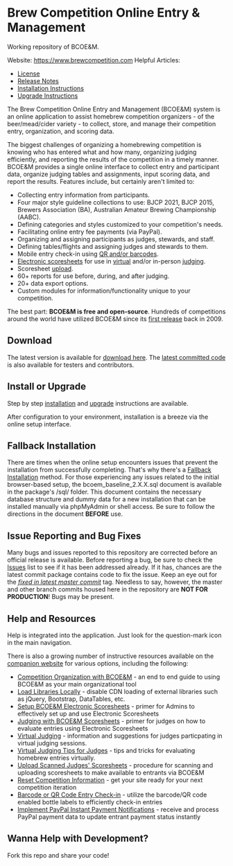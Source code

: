 # Brew Competition Online Entry & Management

Working repository of BCOE&M.

Website: https://www.brewcompetition.com
Helpful Articles:
 - [License](https://brewcompetition.com/license)
 - [Release Notes](https://www.brewcompetition.com/release-notes)
 - [Installation Instructions](https://www.brewcompetition.com/install-instructions)
 - [Upgrade Instructions](https://www.brewcompetition.com/upgrade-instructions)

The Brew Competition Online Entry and Management (BCOE&M) system is an online application to assist homebrew competition organizers - of the beer/mead/cider variety - to collect, store, and manage their competition entry, organization, and scoring data.

The biggest challenges of organizing a homebrewing competition is knowing who has entered what and how many, organizing judging efficiently, and reporting the results of the competition in a timely manner. BCOE&M provides a single online interface to collect entry and participant data, organize judging tables and assignments, input scoring data, and report the results. Features include, but certainly aren't limited to:
- Collecting entry information from participants.
- Four major style guideline collections to use: BJCP 2021, BJCP 2015, Brewers Association (BA), Australian Amateur Brewing Championship (AABC).
- Defining categories and styles customized to your competition's needs.
- Facilitating online entry fee payments (via PayPal).
- Organizing and assigning participants as judges, stewards, and staff.
- Defining tables/flights and assigning judges and stewards to them.
- Mobile entry check-in using [QR and/or barcodes](https://brewcompetition.com/barcode-check-in).
- [Electronic scoresheets](https://brewcompetition.com/setup-electronic-scoresheets) for use in [virtual](https://brewcompetition.com/virtual-judging) and/or in-person [judging](https://brewcompetition.com/judging-with-electronic-scoresheets).
- Scoresheet [upload](https://brewcompetition.com/upload-scoresheets).
- 60+ reports for use before, during, and after judging.
- 20+ data export options.
- Custom modules for information/functionality unique to your competition.

The best part: **BCOE&M is free and open-source**. Hundreds of competitions around the world have utilized BCOE&M since its [first release](https://brewcompetition.com/change-log) back in 2009.

## Download
The latest version is available for [download here](https://github.com/geoffhumphrey/brewcompetitiononlineentry/releases). The [latest committed code](https://github.com/geoffhumphrey/brewcompetitiononlineentry/archive/master.zip) is also available for testers and contributors.

## Install or Upgrade
Step by step [installation](https://www.brewcompetition.com/install-instructions) and [upgrade](https://www.brewcompetition.com/upgrade-instructions) instructions are available.

After configuration to your environment, installation is a breeze via the online setup interface.

## Fallback Installation
There are times when the online setup encounters issues that prevent the installation from successfully completing. That's why there's a [Fallback Installation](https://brewcompetition.com/install-instructions#fallback) method. For those experiencing any issues related to the initial browser-based setup, the bcoem_baseline_2.X.X.sql document is available in the package's /sql/ folder. This document contains the necessary database structure and dummy data for a new installation that can be installed manually via phpMyAdmin or shell access. Be sure to follow the directions in the document **BEFORE** use.

## Issue Reporting and Bug Fixes
Many bugs and issues reported to this repository are corrected before an official release is available. Before reporting a bug, be sure to check the [Issues](https://github.com/geoffhumphrey/brewcompetitiononlineentry/issues) list to see if it has been addressed already. If it has, chances are the latest commit package contains code to fix the issue. Keep an eye out for the [*fixed in latest master commit*](https://github.com/geoffhumphrey/brewcompetitiononlineentry/issues?q=is%3Aissue+is%3Aopen+label%3A%22in+latest+master+commit%22) tag. Needless to say, however, the master and other branch commits housed here in the repository are **NOT FOR PRODUCTION**! Bugs may be present.

## Help and Resources
Help is integrated into the application. Just look for the question-mark icon in the main navigation.

There is also a growing number of instructive resources available on the [companion website](https://www.brewcompetition.com) for various options, including the following:
- [Competition Organization with BCOE&M](https://brewcompetition.com/comp-org) - an end to end guide to using BCOE&M as your main organizational tool
- [Load Libraries Locally](https://brewcompetition.com/local-load) - disable CDN loading of external libraries such as jQuery, Bootstrap, DataTables, etc.
- [Setup BCOE&M Electronic Scoresheets](https://brewcompetition.com/setup-electronic-scoresheets) - primer for Admins to effectively set up and use Electronic Scoresheets
- [Judging with BCOE&M Scoresheets](https://brewcompetition.com/judging-with-electronic-scoresheets) - primer for judges on how to evaluate entries using Electronic Scoresheets
- [Virtual Judging](https://brewcompetition.com/virtual-judging) - information and suggestions for judges particpating in virtual judging sessions.
- [Virtual Judging Tips for Judges](https://brewcompetition.com/virtual-judging/tips) - tips and tricks for evaluating homebrew entries virtually.
- [Upload Scanned Judges' Scoresheets](https://brewcompetition.com/upload-scoresheets) - procedure for scanning and uploading scoresheets to make available to entrants via BCOE&M
- [Reset Competition Information](https://brewcompetition.com/reset-comp) - get your site ready for your next competition iteration
- [Barcode or QR Code Entry Check-in](https://brewcompetition.com/barcode-check-in) - utilize the barcode/QR code enabled bottle labels to efficiently check-in entries
- [Implement PayPal Instant Payment Notifications](https://brewcompetition.com/paypal-ipn) - receive and process PayPal payment data to update entrant payment status instantly

## Wanna Help with Development?
Fork this repo and share your code!